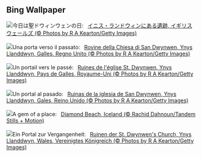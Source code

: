 ## Bing Wallpaper
![](https://www.bing.com/th?id=OHR.DwynwensDay_JA-JP1767839645_UHD.jpg&w=1000)今日は聖ドウィンウェンの日:&nbsp;&ensp;[イニス・ランドウィンにある遺跡, イギリス ウェールズ (© Photos by R A Kearton/Getty Images)](https://www.bing.com/th?id=OHR.DwynwensDay_JA-JP1767839645_UHD.jpg)
<br><br/>
![](https://www.bing.com/th?id=OHR.DwynwensDay_IT-IT3386589226_UHD.jpg&w=1000)Una porta verso il passato:&nbsp;&ensp;[Rovine della Chiesa di San Dwynwen, Ynys Llanddwyn, Galles, Regno Unito (© Photos by R A Kearton/Getty Images)](https://www.bing.com/th?id=OHR.DwynwensDay_IT-IT3386589226_UHD.jpg)
<br><br/>
![](https://www.bing.com/th?id=OHR.DwynwensDay_FR-FR7589802554_UHD.jpg&w=1000)Un portail vers le passé:&nbsp;&ensp;[Ruines de l'église St. Dwynwen, Ynys Llanddwyn, Pays de Galles, Royaume-Uni (© Photos by R A Kearton/Getty Images)](https://www.bing.com/th?id=OHR.DwynwensDay_FR-FR7589802554_UHD.jpg)
<br><br/>
![](https://www.bing.com/th?id=OHR.DwynwensDay_ES-ES2710084737_UHD.jpg&w=1000)Un portal al pasado:&nbsp;&ensp;[Ruinas de la iglesia de San Dwynwen, Ynys Llanddwyn, Gales, Reino Unido (© Photos by R A Kearton/Getty Images)](https://www.bing.com/th?id=OHR.DwynwensDay_ES-ES2710084737_UHD.jpg)
<br><br/>
![](https://www.bing.com/th?id=OHR.IcelandBeach_EN-GB3731647332_UHD.jpg&w=1000)A gem of a place:&nbsp;&ensp;[Diamond Beach, Iceland (© Rachid Dahnoun/Tandem Stills + Motion)](https://www.bing.com/th?id=OHR.IcelandBeach_EN-GB3731647332_UHD.jpg)
<br><br/>
![](https://www.bing.com/th?id=OHR.DwynwensDay_DE-DE3164731658_UHD.jpg&w=1000)Ein Portal zur Vergangenheit:&nbsp;&ensp;[Ruinen der St. Dwynwen's Church, Ynys Llanddwyn, Wales, Vereinigtes Königreich (© Photos by R A Kearton/Getty Images)](https://www.bing.com/th?id=OHR.DwynwensDay_DE-DE3164731658_UHD.jpg)
<br><br/>

